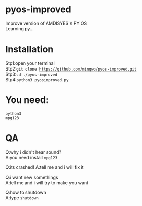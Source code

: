 # pyos-improved
Improve version of AMDISYES's PY OS  
Learning py...
# Installation
Stp1:open your terminal  
Stp2:<code>git clone https://github.com/minqwq/pyos-improved.git</code>  
Stp3:<code>cd ./pyos-improved</code>  
Stp4:<code>python3 pyosimproved.py</code>  
# You need:
<code>python3</code>  
<code>mpg123</code>  
# QA
Q:why i didn't hear sound?  
A:you need install <code>mpg123</code>  

Q:its crashed!
A:tell me and i will fix it  

Q:i want new somethings  
A:tell me and i will try to make you want  
  
Q:how to shutdown  
A:type <code>shutdown</code>
